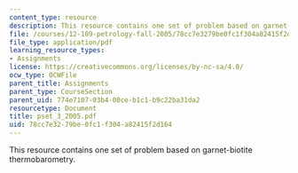 ```yaml
---
content_type: resource
description: This resource contains one set of problem based on garnet-biotite thermobarometry.
file: /courses/12-109-petrology-fall-2005/78cc7e3279be0fc1f304a82415f2d164_pset_3_2005.pdf
file_type: application/pdf
learning_resource_types:
- Assignments
license: https://creativecommons.org/licenses/by-nc-sa/4.0/
ocw_type: OCWFile
parent_title: Assignments
parent_type: CourseSection
parent_uid: 774e7107-03b4-00ce-b1c1-b9c22ba31da2
resourcetype: Document
title: pset_3_2005.pdf
uid: 78cc7e32-79be-0fc1-f304-a82415f2d164
---
```

This resource contains one set of problem based on garnet-biotite thermobarometry.